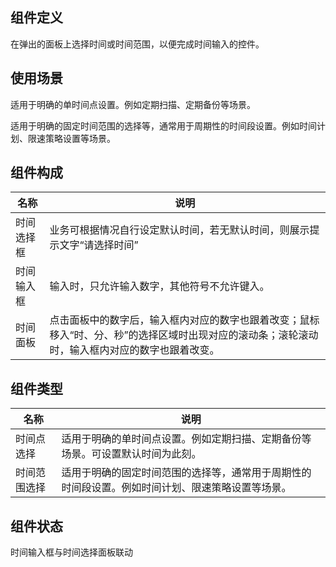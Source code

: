 ## 组件定义

在弹出的面板上选择时间或时间范围，以便完成时间输入的控件。

## 使用场景

适用于明确的单时间点设置。例如定期扫描、定期备份等场景。

适用于明确的固定时间范围的选择等，通常用于周期性的时间段设置。例如时间计划、限速策略设置等场景。

## 组件构成

| 名称 | 说明 |
| --- | --- |
| 时间选择框 | 业务可根据情况自行设定默认时间，若无默认时间，则展示提示文字“请选择时间” |
| 时间输入框 | 输入时，只允许输入数字，其他符号不允许键入。 |
| 时间面板 | 点击面板中的数字后，输入框内对应的数字也跟着改变；鼠标移入“时、分、秒”的选择区域时出现对应的滚动条；滚轮滚动时，输入框内对应的数字也跟着改变。 |

## 组件类型

| 名称 | 说明 |
| --- | --- |
| 时间点选择 | 适用于明确的单时间点设置。例如定期扫描、定期备份等场景。可设置默认时间为此刻。 |
| 时间范围选择 | 适用于明确的固定时间范围的选择等，通常用于周期性的时间段设置。例如时间计划、限速策略设置等场景。 |

## 组件状态

时间输入框与时间选择面板联动
